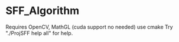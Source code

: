 # SFF_Algorithm

Requires OpenCV, MathGL (cuda support no needed)
use cmake <srcfolder>
Try "./ProjSFF help all" for help.